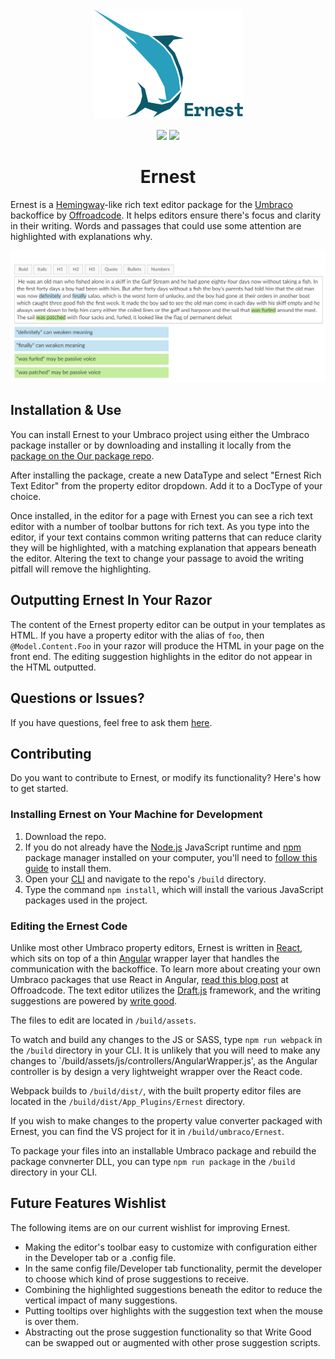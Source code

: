 <div align="center">
    <a href="http://github.com/offroadcode/ernest/">
        <img width="239" src="https://github.com/offroadcode/Ernest/blob/master/resources/ernest-title.png" />
    </a>
    <br>
    <br>
    <img src="https://img.shields.io/badge/version-1.0.0-green.svg" />
    <img src="https://img.shields.io/badge/our-umbraco-orange.svg">
    <h1>Ernest</h1>
</div>

Ernest is a [Hemingway](http://www.hemingwayapp.com/)-like rich text editor package for the [Umbraco](https://umbraco.com/) backoffice by [Offroadcode](https://offroadcode.com). It helps editors ensure there's focus and clarity in their writing. Words and passages that could use some attention are highlighted with explanations why. 

<div align="center">
    <img width="800" src="https://github.com/offroadcode/Ernest/blob/master/resources/ernest-screenshot.png" />
</div>

## Installation & Use

You can install Ernest to your Umbraco project using either the Umbraco package installer or by downloading and installing it locally from the [package on the Our package repo](http://urlgoeshere).

After installing the package, create a new DataType and select "Ernest Rich Text Editor" from the property editor dropdown. Add it to a DocType of your choice.

Once installed, in the editor for a page with Ernest you can see a rich text editor with a number of toolbar buttons for rich text. As you type into the editor, if your text contains common writing patterns that can reduce clarity they will be highlighted, with a matching explanation that appears beneath the editor. Altering the text to change your passage to avoid the writing pitfall will remove the highlighting.

## Outputting Ernest In Your Razor

The content of the Ernest property editor can be output in your templates as HTML. If you have a property editor with the alias of `foo`, then `@Model.Content.Foo` in your razor will produce the HTML in your page on the front end. The editing suggestion highlights in the editor do not appear in the HTML outputted.

## Questions or Issues?

If you have questions, feel free to ask them [here](https://github.com/Offroadcode/Ernest/issues).

## Contributing

Do you want to contribute to Ernest, or modify its functionality? Here's how to get started.

### Installing Ernest on Your Machine for Development

1. Download the repo.
2. If you do not already have the [Node.js](https://nodejs.org/) JavaScript runtime and [npm](https://docs.npmjs.com/getting-started/what-is-npm) package manager installed on your computer, you'll need to [follow this guide](https://docs.npmjs.com/getting-started/installing-node) to install them.
3. Open your [CLI](https://en.wikipedia.org/wiki/Command-line_interface) and navigate to the repo's `/build` directory.
4. Type the command `npm install`, which will install the various JavaScript packages used in the project.

### Editing the Ernest Code

Unlike most other Umbraco property editors, Ernest is written in [React](https://facebook.github.io/react/), which sits on top of a thin [Angular](https://angular.io/) wrapper layer that handles the communication with the backoffice. To learn more about creating your own Umbraco packages that use React in Angular, [read this blog post](http://urlgoeshere) at Offroadcode. The text editor utilizes the [Draft.js](https://draftjs.org/) framework, and the writing suggestions are powered by [write good](https://github.com/btford/write-good).

The files to edit are located in `/build/assets`.

To watch and build any changes to the JS or SASS, type `npm run webpack` in the `/build` directory in your CLI. It is unlikely that you will need to make any changes to `/build/assets/js/controllers/AngularWrapper.js', as the Angular controller is by design a very lightweight wrapper over the React code.

Webpack builds to `/build/dist/`, with the built property editor files are located in the `/build/dist/App_Plugins/Ernest` directory.

If you wish to make changes to the property value converter packaged with Ernest, you can find the VS project for it in `/build/umbraco/Ernest`.

To package your files into an installable Umbraco package and rebuild the package convnerter DLL, you can type `npm run package` in the `/build` directory in your CLI. 

## Future Features Wishlist

The following items are on our current wishlist for improving Ernest.

* Making the editor's toolbar easy to customize with configuration either in the Developer tab or a .config file.
* In the same config file/Developer tab functionality, permit the developer to choose which kind of prose suggestions to receive.
* Combining the highlighted suggestions beneath the editor to reduce the vertical impact of many suggestions.
* Putting tooltips over highlights with the suggestion text when the mouse is over them.
* Abstracting out the prose suggestion functionality so that Write Good can be swapped out or augmented with other prose suggestion scripts.
